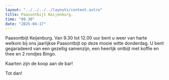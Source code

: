 ```yaml
---
layout: "../../../../layouts/content.astro"
title: Paasontbijt Keijenburg.
time: "09.30"
date: "2025-04-17"
---
```


Paasontbijt Keijenburg.
Van 9.30 tot 12.00 uur bent u weer van harte welkom bij ons jaarlijkse Paasontbijt op deze mooie witte donderdag.
U bent gegaradeerd van een gezellig samenzijn, een heerlijk ontbijt met koffie en thee en 2 rondjes Bingo.

Kaarten zijn de koop aan de bar!

Tot dan!

